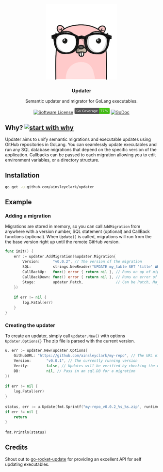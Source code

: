 <p align="center">
  <img alt="Gopher" src="logo.png" height="250" />
  <h3 align="center">Updater</h3>
  <p align="center">Semantic updater and migrator for GoLang executables.</p>
  <p align="center">
    <a href="/LICENSE.md"><img alt="Software License" src="https://img.shields.io/badge/license-MIT-brightgreen.svg?style=flat-square" alt="License"></a>
    <a href='https://github.com/jpoles1/gopherbadger' target='_blank'><img src="coverage_badge.png" alt="Coverage Badge"></a>
    <a href="https://pkg.go.dev/github.com/ainsleyclark/updater"><img src="https://godoc.org/github.com/ainsleyclark/updater?status.svg" alt="GoDoc"></a>
  </p>
</p>

## Why? [![start with why](https://img.shields.io/badge/start%20with-why%3F-brightgreen.svg?style=flat)](http://www.ted.com/talks/simon_sinek_how_great_leaders_inspire_action)

Updater aims to unify semantic migrations and executable updates using GitHub repositories in GoLang. You can 
seamlessly update executables and run any SQL database migrations that depend on the specific version of the application. 
Callbacks can be passed to each migration allowing you to edit environment variables, or a directory structure.

## Installation

```bash
go get -u github.com/ainsleyclark/updater
```

## Example

### Adding a migration
Migrations are stored in memory, so you can call `AddMigration` from anywhere with a version number, SQL statement
(optional) and CallBack functions (optional). When `Update()` is called, migrations will run from the the base
version right up until the remote GitHub version.

```go
func init() {
	err := updater.AddMigration(&updater.Migration{
		Version:      "v0.0.2", // The version of the migration
		SQL:          strings.NewReader("UPDATE my_table SET 'title' WHERE id = 1"),
		CallBackUp:   func() error { return nil }, // Runs on up of migration.
		CallBackDown: func() error { return nil }, // Runs on error of migration.
		Stage:        updater.Patch,               // Can be Patch, Major or Minor.
	})

	if err != nil {
		log.Fatal(err)
	}
}
```

### Creating the updater
To create an updater, simply call `updater.New()` with options `Updater.Options{}` The zip file is parsed with the
current version.

```go
u, err := updater.New(updater.Options{
    GithubURL: "https://github.com/ainsleyclark/my-repo", // The URL of the Git Repos
    Version:       "v0.0.1", // The currently running version
    Verify:        false, // Updates will be verified by checking the new exec with -version
    DB:            nil, // Pass in an sql.DB for a migration
})

if err != nil {
    log.Fatal(err)
}

status, err := u.Update(fmt.Sprintf("my-repo_v0.0.2_%s_%s.zip", runtime.GOOS, runtime.GOARCH))
if err != nil {
    return
}

fmt.Println(status)
```

## Credits

Shout out to [go-rocket-update](https://github.com/mouuff/go-rocket-update) for providing an excellent API for self updating executables.


